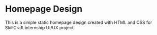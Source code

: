 # Homepage Design
This is a simple static homepage design created with HTML and CSS for SkillCraft internship UI/UX project.